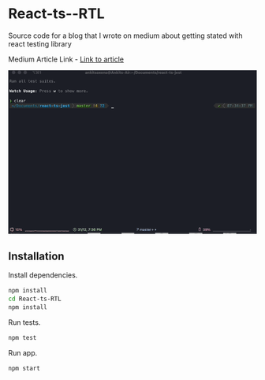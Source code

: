 # React-ts--RTL
Source code for a blog that I wrote on medium about getting stated with react testing library

Medium Article Link - [Link to article](https://ankitsaxena21.github.io/Food-Ordering-App/)

![screenshot](./npm-test.gif)

## Installation

Install dependencies.

```bash
npm install
cd React-ts-RTL
npm install

```

Run tests.

```bash
npm test

```

Run app.

```bash
npm start

```

